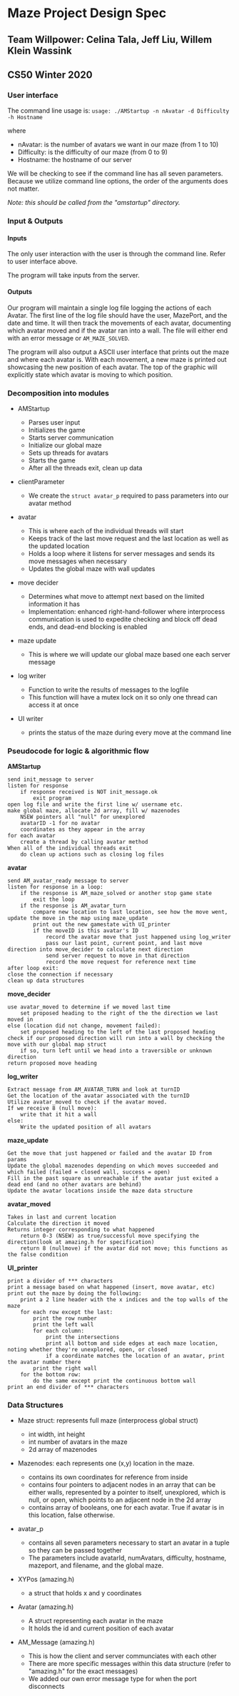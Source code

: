 # Maze Project Design Spec
## Team Willpower: Celina Tala, Jeff Liu, Willem Klein Wassink
## CS50 Winter 2020

### User interface
The command line usage is: 
`usage: ./AMStartup -n nAvatar -d Difficulty -h Hostname`


where
* nAvatar: is the number of avatars we want in our maze (from 1 to 10)
* Difficulty: is the difficulty of our maze (from 0 to 9)
* Hostname: the hostname of our server

We will be checking to see if the command line has all seven parameters. Because we utilize command line options, the order of the arguments does not matter.

*Note: this should be called from the "amstartup" directory.*

### Input & Outputs
#### Inputs
The only user interaction with the user is through the command line. Refer to user interface above.

The program will take inputs from the server.

#### Outputs
Our program will maintain a single log file logging the actions of each Avatar. The first line of the log file should have the user, MazePort, and the date and time. It will then track the movements of each avatar, documenting which avatar moved and if the avatar ran into a wall. The file will either end with an error message or `AM_MAZE_SOLVED`. 

The program will also output a ASCII user interface that prints out the maze and where each avatar is. With each movement, a new maze is printed out showcasing the new position of each avatar. The top of the graphic will explicitly state which avatar is moving to which position.


### Decomposition into modules

* AMStartup
    * Parses user input
    * Initializes the game
    * Starts server communication
    * Initialize our global maze
    * Sets up threads for avatars
    * Starts the game
    * After all the threads exit, clean up data

* clientParameter
    * We create the `struct avatar_p` required to pass parameters into our avatar method

* avatar
    * This is where each of the individual threads will start
    * Keeps track of the last move request and the last location as well as the updated location
    * Holds a loop where it listens for server messages and sends its move messages when necessary
    * Updates the global maze with wall updates

* move decider
    * Determines what move to attempt next based on the limited information it has
    * Implementation: enhanced right-hand-follower where interprocess communication is used to expedite checking and block off dead ends, and dead-end blocking is enabled

* maze update
    * This is where we will update our global maze based one each server message

* log writer
    * Function to write the results of messages to the logfile
    * This function will have a mutex lock on it so only one thread can access it at once

    
* UI writer
    * prints the status of the maze during every move at the command line

### Pseudocode for logic & algorithmic flow

**AMStartup**
```
send init_message to server
listen for response
    if response received is NOT init_message.ok
        exit program
open log file and write the first line w/ username etc.
make global maze, allocate 2d array, fill w/ mazenodes
    NSEW pointers all "null" for unexplored
    avatarID -1 for no avatar
    coordinates as they appear in the array
for each avatar
    create a thread by calling avatar method
When all of the individual threads exit
    do clean up actions such as closing log files
```

**avatar**
```
send AM_avatar_ready message to server
listen for response in a loop:
    if the response is AM_maze_solved or another stop game state
        exit the loop
    if the response is AM_avatar_turn
        compare new location to last location, see how the move went, update the move in the map using maze_update
        print out the new gamestate with UI_printer
        if the moveID is this avatar's ID
            record the avatar move that just happened using log_writer
            pass our last point, current point, and last move direction into move_decider to calculate next direction
            send server request to move in that direction
            record the move request for reference next time
after loop exit:
close the connection if necessary
clean up data structures
```

**move_decider**
```
use avatar_moved to determine if we moved last time
    set proposed heading to the right of the the direction we last moved in
else (location did not change, movement failed):
    set proposed heading to the left of the last proposed heading
check if our proposed direction will run into a wall by checking the move with our global map struct
    if so, turn left until we head into a traversible or unknown direction
return proposed move heading
```

**log_writer**
```
Extract message from AM_AVATAR_TURN and look at turnID
Get the location of the avatar associated with the turnID
Utilize avatar_moved to check if the avatar moved.
If we receive 8 (null move):
    write that it hit a wall
else:
    Write the updated position of all avatars
```

**maze_update**
```
Get the move that just happened or failed and the avatar ID from params
Update the global mazenodes depending on which moves succeeded and which failed (failed = closed wall, success = open)
Fill in the past square as unreachable if the avatar just exited a dead end (and no other avatars are behind)
Update the avatar locations inside the maze data structure
```

**avatar_moved**
```
Takes in last and current location
Calculate the direction it moved
Returns integer corresponding to what happened
    return 0-3 (NSEW) as true/successful move specifying the direction(look at amazing.h for specification)
    return 8 (nullmove) if the avatar did not move; this functions as the false condition
```


**UI_printer**
```
print a divider of *** characters
print a message based on what happened (insert, move avatar, etc)
print out the maze by doing the following:
    print a 2 line header with the x indices and the top walls of the maze
    for each row except the last:
        print the row number
        print the left wall
        for each column:
            print the intersections
            print all bottom and side edges at each maze location, noting whether they're unexplored, open, or closed
            if a coordinate matches the location of an avatar, print the avatar number there
        print the right wall
    for the bottom row:
        do the same except print the continuous bottom wall
print an end divider of *** characters    
```

### Data Structures

* Maze struct: represents full maze (interprocess global struct)
    * int width, int height
    * int number of avatars in the maze
    * 2d array of mazenodes
* Mazenodes: each represents one (x,y) location in the maze. 
    * contains its own coordinates for reference from inside
    * contains four pointers to adjacent nodes in an array that can be either walls, represented by a pointer to itself, unexplored, which is null, or open, which points to an adjacent node in the 2d array
    * contains array of booleans, one for each avatar. True if avatar is in this location, false otherwise.
* avatar_p
    * contains all seven parameters necessary to start an avatar in a tuple so they can be passed together
    * The parameters include avatarId, numAvatars, difficulty, hostname, mazeport, and filename, and the global maze.

* XYPos (amazing.h)
    * a struct that holds x and y coordinates

* Avatar (amazing.h)
    * A struct representing each avatar in the maze
    * It holds the id and current position of each avatar 

* AM_Message (amazing.h)
    * This is how the client and server communciates with each other
    * There are more specific messages within this data structure (refer to "amazing.h" for the exact messages)
    * We added our own error message type for when the port disconnects
